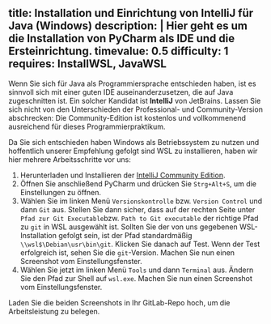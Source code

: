 title: Installation und Einrichtung von IntelliJ für Java (Windows)
description: |
  Hier geht es um die Installation von PyCharm als IDE und die Ersteinrichtung.
timevalue: 0.5
difficulty: 1
requires: InstallWSL, JavaWSL
---
Wenn Sie sich für Java als Programmiersprache entschieden haben, ist es sinnvoll sich mit einer
guten IDE auseinanderzusetzen, die auf Java zugeschnitten ist.
Ein solcher Kandidat ist **IntelliJ** von JetBrains.
Lassen Sie sich nicht von den Unterschieden der Professional- und Community-Version abschrecken: Die
Community-Edition ist kostenlos und vollkommenend ausreichend für dieses Programmierpraktikum.

Da Sie sich entschieden haben Windows als Betriebssystem zu nutzen und hoffentlich unserer
Empfehlung gefolgt sind WSL zu installieren, haben wir hier mehrere Arbeitsschritte vor uns:

1. Herunterladen und Installieren der [IntelliJ Community Edition](https://www.jetbrains.com/de-de/idea/download/#section=windows).
2. Öffnen Sie anschließend PyCharm und drücken Sie `Strg+Alt+S`, um die Einstellungen zu öffnen.
3. Wählen Sie im linken Menü `Versionskontrolle` bzw. `Version Control` und dann `Git` aus. Stellen
   Sie dann sicher, dass auf der rechten Seite unter `Pfad zur Git Executable`bzw. `Path to Git
   executable` der richtige Pfad zu `git` in WSL ausgewählt ist. Sollten Sie der von uns gegebenen
   WSL-Installation gefolgt sein, ist der Pfad standardmäßig `\\wsl$\Debian\usr\bin\git`. Klicken
   Sie danach auf Test. Wenn der Test erfolgreich ist, sehen Sie die `git`-Version.
   Machen Sie nun einen Screenshot vom Einstellungsfenster.
4. Wählen Sie jetzt im linken Menü `Tools` und dann `Terminal` aus. Ändern Sie den Pfad zur Shell
   auf `wsl.exe`. Machen Sie nun einen Screenshot vom Einstellungsfenster.

Laden Sie die beiden Screenshots in Ihr GitLab-Repo hoch, um die Arbeitsleistung zu belegen.
